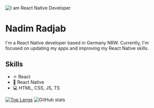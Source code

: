 ![I am React Native Developer](https://crowdbotics.ghost.io/content/images/2020/08/React-Native-Featured-Image.png)
# Nadim Radjab

I'm a React Native developer based in Germany NRW. Currently, I'm focused on updating my apps and improving my React Native skills.

## Skills
* <g-emoji class="g-emoji" alias="atom_symbol" fallback-src="https://github.githubassets.com/images/icons/emoji/unicode/269b.png">⚛</g-emoji> React 
* :iphone: React Native
* :computer: HTML, CSS, JS, TS

[![Top Langs](https://github-readme-stats-nadimradjab.vercel.app/api/top-langs/?username=NadimRadjab)](https://github.com/anuraghazra/github-readme-stats)         ![GitHub stats](https://github-readme-stats-nadimradjab.vercel.app/api?username=NadimRadjab&show_icons=true&count_private=true)   



